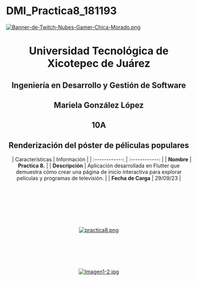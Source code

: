# DMI_Practica8_181193

[![Banner-de-Twitch-Nubes-Gamer-Chica-Morado.png](https://i.postimg.cc/15q3LFXF/Banner-de-Twitch-Nubes-Gamer-Chica-Morado.png)](https://postimg.cc/MvzwBvyZ)

<div align="center">
  
# Universidad Tecnológica de Xicotepec de Juárez


## Ingeniería en Desarrollo y Gestión de Software
## Mariela González López
## 10A
## Renderización del póster  de péliculas populares

&nbsp;
&nbsp;
|  Características |  Información |
| :------------: | :------------: |
| **Nombre**  |  **Practica 8.**  |
| **Descripción**  | Aplicación desarrollada en Flutter que demuestra cómo crear una página de inicio interactiva para explorar películas y programas de televisión. |
|  **Fecha de Carga** | 29/09/23  |

&nbsp;
&nbsp;

&nbsp;
&nbsp;

<br>
<br>

[![practica8.png](https://i.postimg.cc/63VMd7FH/practica8.png)](https://postimg.cc/Kkz7bYGL)

<br>
<br>
<br>
<br>

[![Imagen1-2.jpg](https://i.postimg.cc/x1swjyVj/Imagen1-2.jpg)](https://postimg.cc/0zwWcSNh)
